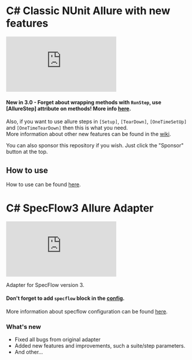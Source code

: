 # C# Classic NUnit Allure with new features
[![nuget](http://flauschig.ch/nubadge.php?id=Noksa.NUnit.Allure)](https://www.nuget.org/packages/Noksa.NUnit.Allure/)


#### New in 3.0 - Forget about wrapping methods with `RunStep`, use [AllureStep] attribute on methods! More info [here](https://github.com/Noksa/Allure.NUnit/wiki/AllureStep-Attribute).

Also, if you want to use allure steps in `[Setup]`, `[TearDown]`, `[OneTimeSetUp]` and `[OneTimeTearDown]` then this is what you need.<br/>
More information about other new features can be found in the [wiki](https://github.com/Noksa/Allure.NUnit/wiki).

You can also sponsor this repository if you wish. Just click the "Sponsor" button at the top.

## How to use

How to use can be found [here](https://github.com/Noksa/Allure.NUnit/wiki/How-to-use).

# C# SpecFlow3 Allure Adapter
[![nuget](http://flauschig.ch/nubadge.php?id=Noksa.NUnit.SpecFlow3)](https://www.nuget.org/packages/Noksa.NUnit.SpecFlow3/)

Adapter for SpecFlow version 3.<br>
#### Don't forget to add `specflow` block in the [config](https://github.com/Noksa/Allure.NUnit/wiki/AllureConfig-description).
More information about specflow configuration can be found [here](https://github.com/Noksa/Allure.NUnit/wiki/SpecFlow-configuration).

### What's new
* Fixed all bugs from original adapter
* Added new features and improvements, such a suite/step parameters.
* And other...

